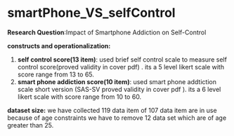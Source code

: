 # smartPhone_VS_selfControl

**Research Question**:Impact of Smartphone Addiction on Self-Control

**constructs and operationalization:**
1. **self control score(13 item)**: used brief self control scale to measure self control score(proved validity in cover pdf) . its a 5 level likert scale with score range from 13 to 65.
2. **smart phone addiction score(10 item)**: used smart phone addtiction scale short version (SAS-SV proved validity in cover pdf ). its a 6 level likert scale with score range from 10 to 60.

**dataset size:** we have collected 119 data item of 107 data item are in use because of age constraints we have to remove 12 data set which are of age greater than 25.
